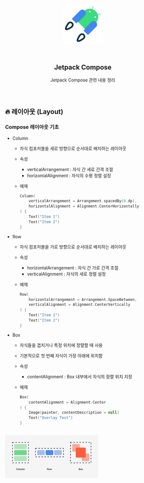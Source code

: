 <div align="center">
  <p>
    <img src="../README.assets/jetpack-hero.png">
  </p>
  <br>
  <h2>Jetpack Compose</h2>
  <p>Jetpack Compose 관련 내용 정리</p>
  <br>
  <br>
</div>




## 🔥 레이아웃 (Layout)

### Compose 레이아웃 기초

- Column

  - 자식 컴포저블을 세로 방향으로 순서대로 배치하는 레이아웃

  - 속성

    - verticalArrangement : 자식 간 세로 간격 조절
    - horizontalAlignment : 자식의 수평 정렬 설정

  - 예제

    ```kotlin
    Column(
        verticalArrangement = Arrangement.spacedBy(8.dp),
        horizontalAlignment = Alignment.CenterHorizontally
    ) {
        Text("Item 1")
        Text("Item 2")
    }
    ```

- Row

  - 자식 컴포저블을 가로 방향으로 순서대로 배치하는 레이아웃

  - 속성

    - horizontalArrangement : 자식 간 가로 간격 조절
    - verticalAlignment : 자식의 세로 정렬 설정

  - 예제

    ```kotlin
    Row(
        horizontalArrangement = Arrangement.SpaceBetween,
        verticalAlignment = Alignment.CenterVertically
    ) {
        Text("Item 1")
        Text("Item 2")
    }
    ```

- Box

  - 자식들을 겹치거나 특정 위치에 정렬할 때 사용

  - 기본적으로 첫 번째 자식이 가장 아래에 위치함

  - 속성

    - contentAlignment : Box 내부에서 자식의 정렬 위치 지정

  - 예제

    ```kotlin
    Box(
        contentAlignment = Alignment.Center
    ) {
        Image(painter, contentDescription = null)
        Text("Overlay Text")
    }
    ```

<br>

<img src="../README.assets/layout.png" alt="layout" align="center" width="60%" />
